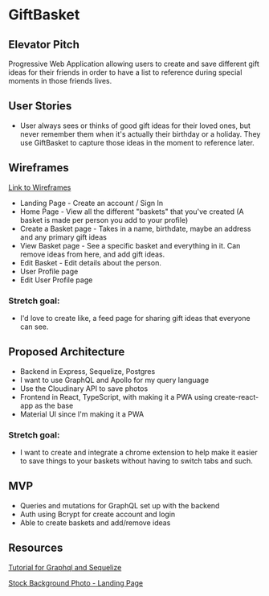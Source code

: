 # GiftBasket


## Elevator Pitch
Progressive Web Application allowing users to create and save different gift ideas for their friends in order to have a list to reference during special moments in those friends lives.

## User Stories
- User always sees or thinks of good gift ideas for their loved ones, but never remember them when it's actually their birthday or a holiday. They use GiftBasket to capture those ideas in the moment to reference later.

## Wireframes
  [Link to Wireframes](https://docs.google.com/document/d/1uI1vH5dAborPAwI2L5a398Vu8ILIg24JS4x4jlzkrrY/edit?usp=sharing)
- Landing Page - Create an account / Sign In
- Home Page - View all the different "baskets" that you've created (A basket is made per person you add to your profile)
- Create a Basket page - Takes in a name, birthdate, maybe an address and any primary gift ideas
- View Basket page - See a specific basket and everything in it. Can remove ideas from here, and add gift ideas.
- Edit Basket - Edit details about the person.
- User Profile page 
- Edit User Profile page

### Stretch goal:
- I'd love to create like, a feed page for sharing gift ideas that everyone can see.

## Proposed Architecture
- Backend in Express, Sequelize, Postgres
- I want to use GraphQL and Apollo for my query language
- Use the Cloudinary API to save photos
- Frontend in React, TypeScript, with making it a PWA using create-react-app as the base
- Material UI since I'm making it a PWA
### Stretch goal: 
- I want to create and integrate a chrome extension to help make it easier to save things to your baskets without having to switch tabs and such.

## MVP
- Queries and mutations for GraphQL set up with the backend
- Auth using Bcrypt for create account and login
- Able to create baskets and add/remove ideas 

## Resources
[Tutorial for Graphql and Sequelize](https://andela.com/insights/using-graphql-and-sequelize/)

[Stock Background Photo - Landing Page](https://www.google.com/url?sa=i&url=https%3A%2F%2Fideas.ted.com%2Fhow-we-turned-our-familys-holiday-gift-exchange-into-a-chance-to-really-connect%2F&psig=AOvVaw0_z4tNV7xP2LU2_-SqWoNu&ust=1586404278178000&source=images&cd=vfe&ved=0CAIQjRxqFwoTCMDD8c321-gCFQAAAAAdAAAAABAH)
